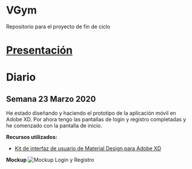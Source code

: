 # VGym
Repositorio para el proyecto de fin de ciclo
# [Presentación](https://github.com/AlvaroCamposVega/VGym/blob/master/Presentacion%20VGym.pdf)
# Diario
## Semana 23 Marzo 2020
He estado diseñando y haciendo el prototipo de la aplicación móvil en Adobe XD. Por ahora tengo las pantallas de login y registro completadas y he comenzado con la pantalla de inicio.

**Recursos utilizados:**

* [Kit de interfaz de usuario de Material Design para Adobe XD](https://material.io/archive/guidelines/resources/sticker-sheets-icons.html#)

**Mockup**
![Mockup Login y Registro](https://github.com/AlvaroCamposVega/VGym/blob/master/img/MockupLR.PNG)
